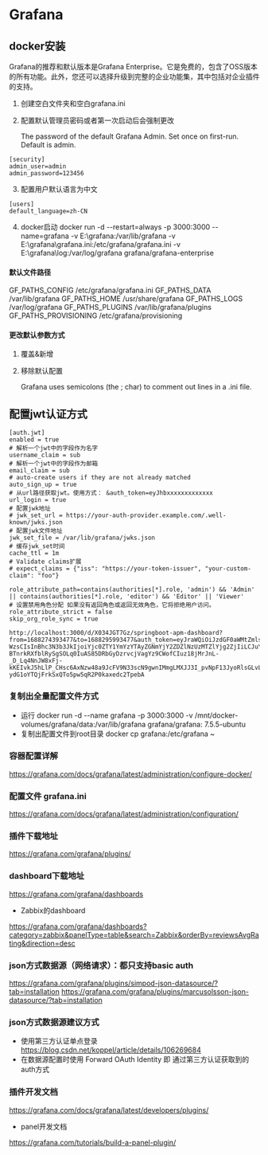 # Grafana

## docker安装

Grafana的推荐和默认版本是Grafana Enterprise。它是免费的，包含了OSS版本的所有功能。此外，您还可以选择升级到完整的企业功能集，其中包括对企业插件的支持。

1. 创建空白文件夹和空白grafana.ini
2. 配置默认管理员密码或者第一次启动后会强制更改

   The password of the default Grafana Admin. Set once on first-run. Default is admin.

```
[security]
admin_user=admin
admin_password=123456
```

3. 配置用户默认语言为中文

```
[users]
default_language=zh-CN
```

4. docker启动
   docker run -d --restart=always -p 3000:3000 --name=grafana -v E:\grafana:/var/lib/grafana -v E:\grafana\grafana.ini:/etc/grafana/grafana.ini -v E:\grafana\log:/var/log/grafana grafana/grafana-enterprise


#### 默认文件路径

GF_PATHS_CONFIG /etc/grafana/grafana.ini
GF_PATHS_DATA /var/lib/grafana
GF_PATHS_HOME /usr/share/grafana
GF_PATHS_LOGS /var/log/grafana
GF_PATHS_PLUGINS /var/lib/grafana/plugins
GF_PATHS_PROVISIONING /etc/grafana/provisioning

#### 更改默认参数方式

1. 覆盖&新增
2. 移除默认配置

   Grafana uses semicolons (the ; char) to comment out lines in a .ini file.

## 配置jwt认证方式

```
[auth.jwt]
enabled = true
# 解析一个jwt中的字段作为名字
username_claim = sub
# 解析一个jwt中的字段作为邮箱
email_claim = sub
# auto-create users if they are not already matched
auto_sign_up = true
# 从url路径获取jwt。使用方式： &auth_token=eyJhbxxxxxxxxxxxxx
url_login = true
# 配置jwk地址
# jwk_set_url = https://your-auth-provider.example.com/.well-known/jwks.json
# 配置jwk文件地址
jwk_set_file = /var/lib/grafana/jwks.json
# 缓存jwk_set时间
cache_ttl = 1m
# Validate claims扩展
# expect_claims = {"iss": "https://your-token-issuer", "your-custom-claim": "foo"}

role_attribute_path=contains(authorities[*].role, 'admin') && 'Admin' || contains(authorities[*].role, 'editor') && 'Editor' || 'Viewer'
# 设置禁用角色分配 如果没有返回角色或返回无效角色，它将拒绝用户访问。
role_attribute_strict = false
skip_org_role_sync = true
```
```
http://localhost:3000/d/X034JGT7Gz/springboot-apm-dashboard?from=1688274393477&to=1688295993477&auth_token=eyJraWQiOiJzdGF0aWMtZmlsZS1rZXkiLCJhbGciOiJSUzI1NiJ9.eyJzdWIiOiIxODk5MDQ0MjE1OCIsIm5pY2tOYW1lIjoi5p2oIiwiY3JlZGVudGlhbHNOb25FeHBpcmVkIjp0cnVlLCJpc3MiOiJodHRwOi8vMTI3LjAuMC4xOjkyLyIsInVzZXJJZCI6MSwiYXV0aG9yaXRpZXMiOlt7InJvbGUiOiJDVVNUT01FUiJ9XSwiZW5hYmxlZCI6dHJ1ZSwiYXVkIjoicGFzc3dvcmQiLCJyZWFsTmFtZSI6IuadqOaYn-WzsCIsInBhc3N3b3JkIjoiYjc0ZTY1YmYzYTAyZGNmYjY2ZDZlNzUzMTZlYjg2ZjIiLCJuYmYiOjE2ODgyOTY3NjYsInNjb3BlIjpbIkNVU1RPTUVSIl0sImFjY291bnROb25FeHBpcmVkIjp0cnVlLCJleHAiOjE2ODg5MDE1NjYsImlhdCI6MTY4ODI5Njc2NiwidXNlcm5hbWUiOiIxODk5MDQ0MjE1OCIsImFjY291bnROb25Mb2NrZWQiOnRydWV9.SkKuA3OXIpWPLYdpfJUH2Sa4WIBcYDbeGiDaRWqzaOYzUhk-BTnrkRXfblRySgSOLq0IuAS85DRbGyDzrvcjVagYz9CWofCIuz18jMrJnL-_D_Lq4NnJW8xFj-kKEIvkJ5hLlP_CHsc6AxNzw48a9JcFV9N33scN9gwnIMmgLMXJJ3I_pvNpF13JyoRlsGLvLmDPn4Bp_d5pd_socXIEjjxD29kVfzvOC5INLogJy9hNQBvmzL7b4Za91ansIFnT5xbGDwnlf7LqhrVn9VxP9ZvoPJ4Flm7MBZxBZxZCjdzkh_c-ydG1oYTQjFrkSxQTo5pw5qR2P0kaxedc2TpebA
```


### 复制出全量配置文件方式

* 运行
  docker run -d --name grafana -p 3000:3000 -v /mnt/docker-volumes/grafana/data:/var/lib/grafana grafana/grafana:
  7.5.5-ubuntu
* 复制出配置文件到root目录
  docker cp grafana:/etc/grafana ~

### 容器配置详解

https://grafana.com/docs/grafana/latest/administration/configure-docker/

### 配置文件 grafana.ini

https://grafana.com/docs/grafana/latest/administration/configuration/

### 插件下载地址

https://grafana.com/grafana/plugins/

### dashboard下载地址

https://grafana.com/grafana/dashboards

* Zabbix的dashboard

https://grafana.com/grafana/dashboards?category=zabbix&panelType=table&search=Zabbix&orderBy=reviewsAvgRating&direction=desc

### json方式数据源（网络请求）：都只支持basic auth

https://grafana.com/grafana/plugins/simpod-json-datasource/?tab=installation
https://grafana.com/grafana/plugins/marcusolsson-json-datasource/?tab=installation

### json方式数据源建议方式

* 使用第三方认证单点登录 https://blog.csdn.net/koppel/article/details/106269684
* 在数据源配置时使用 Forward OAuth Identity 即 通过第三方认证获取到的auth方式

### 插件开发文档

https://grafana.com/docs/grafana/latest/developers/plugins/

* panel开发文档

https://grafana.com/tutorials/build-a-panel-plugin/